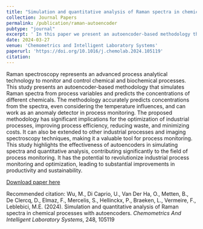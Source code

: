 ```yaml
---
title: "Simulation and quantitative analysis of Raman spectra in chemical processes with autoencoders"
collection: Journal Papers
permalink: /publication/raman-autoencoder
pubtype: "journal"
excerpt: ' In this paper we present an autoencoder-based methodology that simulates Raman spectra from process variables and predicts the concentrations of different chemicals.'
date: 2024-03-27
venue: 'Chemometrics and Intelligent Laboratory Systems'
paperurl: 'https://doi.org/10.1016/j.chemolab.2024.105119'
citation: 
---
```

Raman spectroscopy represents an advanced process analytical technology to monitor and control chemical and biochemical processes. This study presents an autoencoder-based methodology that simulates Raman spectra from process variables and predicts the concentrations of different chemicals. The methodology accurately predicts concentrations from the spectra, even considering the temperature influences, and can work as an anomaly detector in process monitoring. The proposed methodology has significant implications for the optimization of industrial processes, improving process efficiency, reducing waste, and minimizing costs. It can also be extended to other industrial processes and imaging spectroscopy techniques, making it a valuable tool for process monitoring. This study highlights the effectiveness of autoencoders in simulating spectra and quantitative analysis, contributing significantly to the field of process monitoring. It has the potential to revolutionize industrial process monitoring and optimization, leading to substantial improvements in productivity and sustainability.

[Download paper here](https://doi.org/10.1016/j.chemolab.2024.105119)

Recommended citation:  Wu, M., Di Caprio, U., Van Der Ha, O., Metten, B., De Clercq, D., Elmaz, F., Mercelis, S., Hellinckx, P., Braeken, L., Vermeire, F., Leblebici, M.E. (2024). Simulation and quantitative analysis of Raman spectra in chemical processes with autoencoders. <i>Chemometrics And Intelligent Laboratory Systems</i>, 248, 105119
